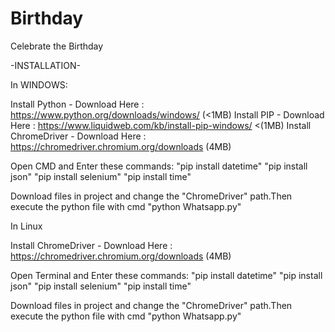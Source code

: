 # Birthday
Celebrate the Birthday

-INSTALLATION-

In WINDOWS:

Install Python - Download Here : https://www.python.org/downloads/windows/ (<1MB)
Install PIP - Download Here : https://www.liquidweb.com/kb/install-pip-windows/ <(1MB)
Install ChromeDriver - Download Here : https://chromedriver.chromium.org/downloads (4MB)

Open CMD and Enter these commands:
"pip install datetime"
"pip install json"
"pip install selenium"
"pip install time"

Download files in project and change the "ChromeDriver" path.Then execute the python file with cmd "python Whatsapp.py"

In Linux

Install ChromeDriver - Download Here : https://chromedriver.chromium.org/downloads (4MB)

Open Terminal and Enter these commands:
"pip install datetime"
"pip install json"
"pip install selenium"
"pip install time"

Download files in project and change the "ChromeDriver" path.Then execute the python file with cmd "python Whatsapp.py"
